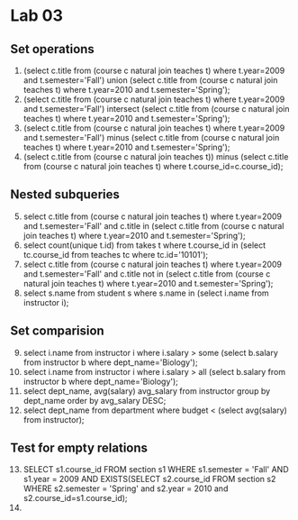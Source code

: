 # Lab 03

## Set operations
1. (select c.title from (course c natural join teaches t) where t.year=2009 and t.semester='Fall') union (select c.title from (course c natural join teaches t) where t.year=2010 and t.semester='Spring');
2. (select c.title from (course c natural join teaches t) where t.year=2009 and t.semester='Fall') intersect (select c.title from (course c natural join teaches t) where t.year=2010 and t.semester='Spring');
3. (select c.title from (course c natural join teaches t) where t.year=2009 and t.semester='Fall') minus (select c.title from (course c natural join teaches t) where t.year=2010 and t.semester='Spring');
4. (select c.title from (course c natural join teaches t)) minus (select c.title from (course c natural join teaches t) where t.course_id=c.course_id);


## Nested subqueries
5. select c.title from (course c natural join teaches t) where t.year=2009 and t.semester='Fall' and c.title in (select c.title from (course c natural join teaches t) where t.year=2010 and t.semester='Spring');
6. select count(unique t.id) from takes t where t.course_id in (select tc.course_id from teaches tc where tc.id='10101');
7. select c.title from (course c natural join teaches t) where t.year=2009 and t.semester='Fall' and c.title not in (select c.title from (course c natural join teaches t) where t.year=2010 and t.semester='Spring');
8. select s.name from student s where s.name in (select i.name from instructor i);


## Set comparision
9. select i.name from instructor i where i.salary > some (select b.salary from instructor b where dept_name='Biology');
10. select i.name from instructor i where i.salary > all (select b.salary from instructor b where dept_name='Biology');
11. select dept_name, avg(salary) avg_salary from instructor group by dept_name order by avg_salary DESC;
12. select dept_name from department where budget < (select avg(salary) from instructor);

## Test for empty relations
13.  SELECT s1.course_id FROM section s1 WHERE s1.semester = 'Fall' AND s1.year = 2009 AND EXISTS(SELECT s2.course_id FROM section s2 WHERE s2.semester = 'Spring' and s2.year = 2010 and s2.course_id=s1.course_id);
14.
